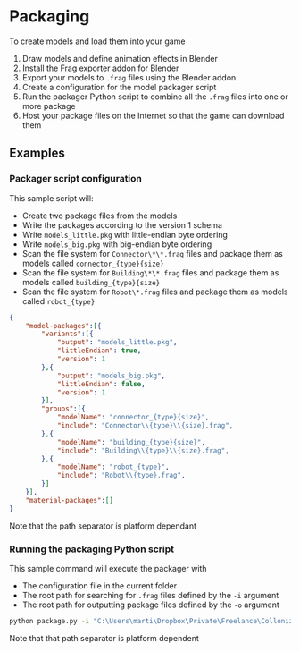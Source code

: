 # Packaging

To create models and load them into your game
1. Draw models and define animation effects in Blender
2. Install the Frag exporter addon for Blender
3. Export your models to `.frag` files using the Blender addon
4. Create a configuration for the model packager script
5. Run the packager Python script to combine all the `.frag` files into one or more package
6. Host your package files on the Internet so that the game can download them

## Examples

### Packager script configuration
This sample script will:
* Create two package files from the models
* Write the packages according to the version 1 schema
* Write `models_little.pkg` with little-endian byte ordering
* Write `models_big.pkg` with big-endian byte ordering
* Scan the file system for `Connector\*\*.frag` files and package them as models called `connector_{type}{size}`
* Scan the file system for `Building\*\*.frag` files and package them as models called `building_{type}{size}`
* Scan the file system for `Robot\*.frag` files and package them as models called `robot_{type}`

```json
{
    "model-packages":[{
        "variants":[{
            "output": "models_little.pkg",
            "littleEndian": true,
            "version": 1
        },{
            "output": "models_big.pkg",
            "littleEndian": false,
            "version": 1
        }],
        "groups":[{
            "modelName": "connector_{type}{size}",
            "include": "Connector\\{type}\\{size}.frag",
        },{
            "modelName": "building_{type}{size}",
            "include": "Building\\{type}\\{size}.frag",
        },{
            "modelName": "robot_{type}",
            "include": "Robot\\{type}.frag",
        }]
    }],
    "material-packages":[]
}
```

Note that the path separator is platform dependant

### Running the packaging Python script
This sample command will execute the packager with
* The configuration file in the current folder
* The root path for searching for `.frag` files defined by the `-i` argument
* The root path for outputting package files defined by the `-o` argument

```bash
python package.py -i "C:\Users\marti\Dropbox\Private\Freelance\Collonizer\Git\GameServer\Assets\Models\" -o "..\"
```

Note that that path separator is platform dependent

